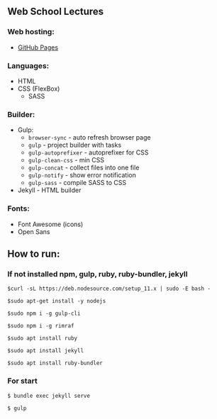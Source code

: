 ## Web School Lectures

### Web hosting:
- [GitHub Pages](https://pavelgalanin2001.github.io/web-school-lectures/)
  
### Languages:
- HTML
- CSS (FlexBox)
  - SASS

### Builder:
- Gulp:
  - ```browser-sync``` - auto refresh browser page
  - ```gulp``` - project builder with tasks
  - ```gulp-autoprefixer``` - autoprefixer for CSS
  - ```gulp-clean-css``` - min CSS
  - ```gulp-concat``` - collect files into one file
  - ```gulp-notify``` - show error notification
  - ```gulp-sass``` - compile SASS to CSS
- Jekyll - HTML builder

### Fonts:
- Font Awesome (icons)
- Open Sans

## How to run:

### If not installed npm, gulp, ruby, ruby-bundler, jekyll

```$curl -sL https://deb.nodesource.com/setup_11.x | sudo -E bash -```

```$sudo apt-get install -y nodejs```

```$sudo npm i -g gulp-cli```

```$sudo npm i -g rimraf```

```$sudo apt install ruby```

```$sudo apt install jekyll```

```$sudo apt install ruby-bundler```

### For start

```$ bundle exec jekyll serve```

```$ gulp```
